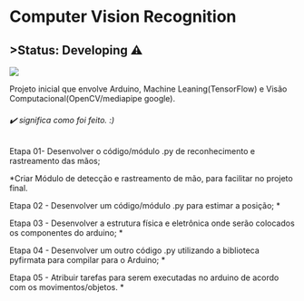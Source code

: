 <h1>Computer Vision Recognition</h1>

<h2>
>Status: Developing ⚠️
</h2>
<img src="background_01.gif">

Projeto inicial que envolve Arduino, Machine Leaning(TensorFlow) e Visão Computacional(OpenCV/mediapipe google). 

######  ✔️ significa como foi feito. :)

Etapa 01- Desenvolver o código/módulo .py de reconhecimento e rastreamento das mãos;

  *Criar Módulo de detecção e rastreamento de mão, para facilitar no projeto final.
  
Etapa 02 - Desenvolver um código/módulo .py para estimar a posição;
  *

Etapa 03 - Desenvolver a estrutura física e eletrônica onde serão colocados os componentes do arduino;
  *

Etapa 04 - Desenvolver um outro código .py utilizando a biblioteca pyfirmata para compilar para o Arduino; 
  *

Etapa 05 - Atribuir tarefas para serem executadas no arduino de acordo com os movimentos/objetos.
  *
